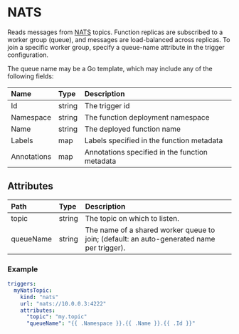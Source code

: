 # NATS

Reads messages from [NATS](https://nats.io/) topics. Function replicas are subscribed to a worker group (queue), and messages are load-balanced across replicas. To join a specific worker group, specify a queue-name attribute in the trigger configuration.

The queue name may be a Go template, which may include any of the following fields:

| **Name** | **Type** | **Description** |
| :--- | :--- | :--- |
| Id | string |The trigger id |
| Namespace | string | The function deployment namespace |
| Name | string | The deployed function name |
| Labels | map | Labels specified in the function metadata |
| Annotations | map | Annotations specified in the function metadata |

## Attributes

| **Path** | **Type** | **Description** |
| :--- | :--- | :--- |
| topic | string | The topic on which to listen. |
| queueName | string | The name of a shared worker queue to join; (default: an auto-generated name per trigger). |

### Example

```yaml
triggers:
  myNatsTopic:
    kind: "nats"
    url: "nats://10.0.0.3:4222"
    attributes:
      "topic": "my.topic"
      "queueName": "{{ .Namespace }}.{{ .Name }}.{{ .Id }}"
```

